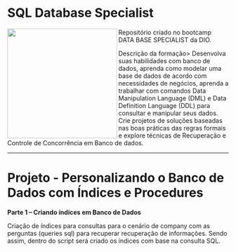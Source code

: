 # SQL Database Specialist


<picture> <img align="left" src="https://hermes.digitalinnovation.one/tracks/bc454148-6e72-4047-95cc-d516706ae405.png" width = 250px></picture>

Repositório criado no bootcamp DATA BASE SPECIALIST da DIO.

Descrição da formação> Desenvolva suas habilidades com banco de dados, aprenda como modelar uma base de dados de acordo com necessidades de negócios, aprenda a trabalhar com comandos Data Manipulation Language (DML) e Data Definition Language (DDL) para consultar e manipular seus dados. Crie projetos de soluções baseadas nas boas práticas das regras formais e explore técnicas de Recuperação e Controle de Concorrência em Banco de dados.

________________________________________________________________________________________________________________________________________________________



# Projeto - Personalizando o Banco de Dados com Índices e Procedures


**Parte 1 – Criando índices em Banco de Dados**

Criação de índices para consultas para o cenário de company com as perguntas (queries sql) para recuperar recuperação de informações. Sendo assim, dentro do script será criado os índices com base na consulta SQL.  

   
